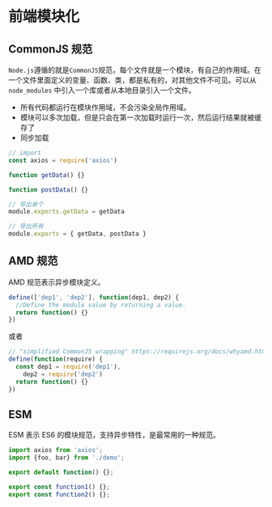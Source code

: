 # 前端模块化

## CommonJS 规范

`Node.js`遵循的就是`CommonJS`规范，每个文件就是一个模块，有自己的作用域。在一个文件里面定义的变量、函数、类，都是私有的，对其他文件不可见。可以从 `node_modules` 中引入一个库或者从本地目录引入一个文件。

- 所有代码都运行在模块作用域，不会污染全局作用域。
- 模块可以多次加载，但是只会在第一次加载时运行一次，然后运行结果就被缓存了
- 同步加载

```js
// import
const axios = require('axios')

function getData() {}

function postData() {}

// 导出单个
module.exports.getData = getData

// 导出所有
module.exports = { getData, postData }
```

## AMD 规范

AMD 规范表示异步模块定义。

```js
define(['dep1', 'dep2'], function(dep1, dep2) {
  //Define the module value by returning a value.
  return function() {}
})
```

或者

```js
// "simplified CommonJS wrapping" https://requirejs.org/docs/whyamd.html
define(function(require) {
  const dep1 = require('dep1'),
    dep2 = require('dep2')
  return function() {}
})
```

## ESM

ESM 表示 ES6 的模块规范，支持异步特性，是最常用的一种规范。

```js
import axios from 'axios';
import {foo, bar} from './demo';

export default function() {};

export const function1() {};
export const function2() {};
```
